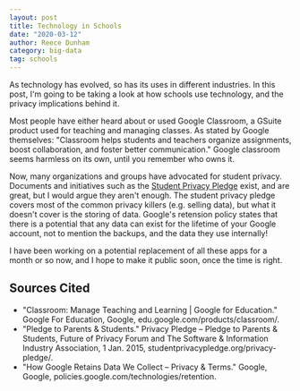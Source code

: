 ```yaml
---
layout: post
title: Technology in Schools
date: "2020-03-12"
author: Reece Dunham
category: big-data
tag: schools
---
```


As technology has evolved, so has its uses in different industries. In this post, I'm going to be taking a look at how schools use technology, and the privacy implications behind it.

Most people have either heard about or used Google Classroom, a GSuite product used for teaching and managing classes. As stated by Google themselves: "Classroom helps students and teachers organize assignments, boost collaboration, and foster better communication."
Google classroom seems harmless on its own, until you remember who owns it.

Now, many organizations and groups have advocated for student privacy. Documents and initiatives such as the [Student Privacy Pledge](https://studentprivacypledge.org/) exist, and are great, but I would argue they aren't enough.
The student privacy pledge covers most of the common privacy killers (e.g. selling data), but what it doesn't cover is the storing of data.
Google's retension policy states that there is a potential that any data can exist for the lifetime of your Google account, not to mention the backups, and the data they use internally!

I have been working on a potential replacement of all these apps for a month or so now, and I hope to make it public soon, once the time is right.

## Sources Cited

* "Classroom: Manage Teaching and Learning \| Google for Education." Google For Education, Google, edu.google.com/products/classroom/.
* "Pledge to Parents & Students." Privacy Pledge – Pledge to Parents & Students, Future of Privacy Forum and The Software & Information Industry Association, 1 Jan. 2015, studentprivacypledge.org/privacy-pledge/.
* "How Google Retains Data We Collect – Privacy & Terms." Google, Google, policies.google.com/technologies/retention.
